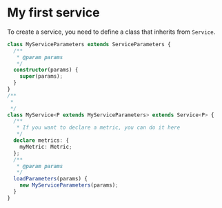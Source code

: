 # My first service

To create a service, you need to define a class that inherits from `Service`.

```typescript
class MyServiceParameters extends ServiceParameters {
  /**
   * @param params
   */
  constructor(params) {
    super(params);
  }
}
/**
 *
 */
class MyService<P extends MyServiceParameters> extends Service<P> {
  /**
   * If you want to declare a metric, you can do it here
   */
  declare metrics: {
    myMetric: Metric;
  };
  /**
   * @param params
   */
  loadParameters(params) {
    new MyServiceParameters(params);
  }
}
```
